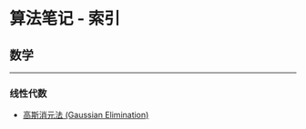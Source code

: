 # 算法笔记 - 索引
## 数学
---
### 线性代数
- [高斯消元法 (Gaussian Elimination)](https://github.com/seoi2017/OICode/blob/master/%E7%AE%97%E6%B3%95%E7%AC%94%E8%AE%B0/%E7%BA%BF%E6%80%A7%E4%BB%A3%E6%95%B0/%E9%AB%98%E6%96%AF%E6%B6%88%E5%85%83%E6%B3%95.md "高斯消元法")